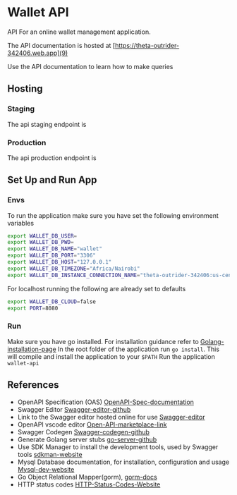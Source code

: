 # Wallet API

API For an online wallet management application.

The API documentation is hosted at [https://theta-outrider-342406.web.app](9)

Use the API documentation to learn how to make queries

## Hosting

### Staging

The api staging endpoint is

### Production

The api production endpoint is

## Set Up and Run App

### Envs

To run the application make sure you have set the following environment variables

```sh
export WALLET_DB_USER=
export WALLET_DB_PWD=
export WALLET_DB_NAME="wallet"
export WALLET_DB_PORT="3306"
export WALLET_DB_HOST="127.0.0.1"
export WALLET_DB_TIMEZONE="Africa/Nairobi"
export WALLET_DB_INSTANCE_CONNECTION_NAME="theta-outrider-342406:us-central1:wallet"
```

For localhost running the following are already set to defaults

```sh
export WALLET_DB_CLOUD=false
export PORT=8080
```

### Run

Make sure you have go installed. For installation guidance refer to [Golang-installation-page](13)
In the root folder of the application run `go install`. This will compile and install the application to your `$PATH`
Run the application `wallet-api`

## References

- OpenAPI Specification (OAS) [OpenAPI-Spec-documentation](2)
- Swagger Editor [Swagger-editor-github](3)
- Link to the Swagger editor hosted online for use [Swagger-editor](8)
- OpenAPI vscode editor [Open-API-marketplace-link](4)
- Swagger Codegen [Swagger-codegen-github](5)
- Generate Golang server stubs [go-server-github](6)
- Use SDK Manager to install the development tools, used by Swagger tools [sdkman-website](7)
- Mysql Database documentation, for installation, configuration and usage [Mysql-dev-website](10)
- Go Object Relational Mapper(gorm), [gorm-docs](11)
- HTTP status codes [HTTP-Status-Codes-Website](1)

[1]: https://restfulapi.net/http-status-codes
[2]: https://swagger.io/docs/specification/about
[3]: https://github.com/swagger-api/swagger-editor
[4]: https://marketplace.visualstudio.com/items?itemName=42Crunch.vscode-openapi
[5]: https://github.com/swagger-api/swagger-codegen
[6]: https://github.com/swagger-api/swagger-codegen/wiki/Server-stub-generator-HOWTO#go-server
[7]: https://sdkman.io/sdks
[8]: https://editor.swagger.io
[9]: https://theta-outrider-342406.web.app
[10]: https://dev.mysql.com/doc
[11]: https://gorm.io/docs
[12]: https://stackoverflow.com/questions/34046194/how-to-pass-arguments-to-router-handlers-in-golang-using-gin-web-framework
[13]: https://go.dev/doc/install
